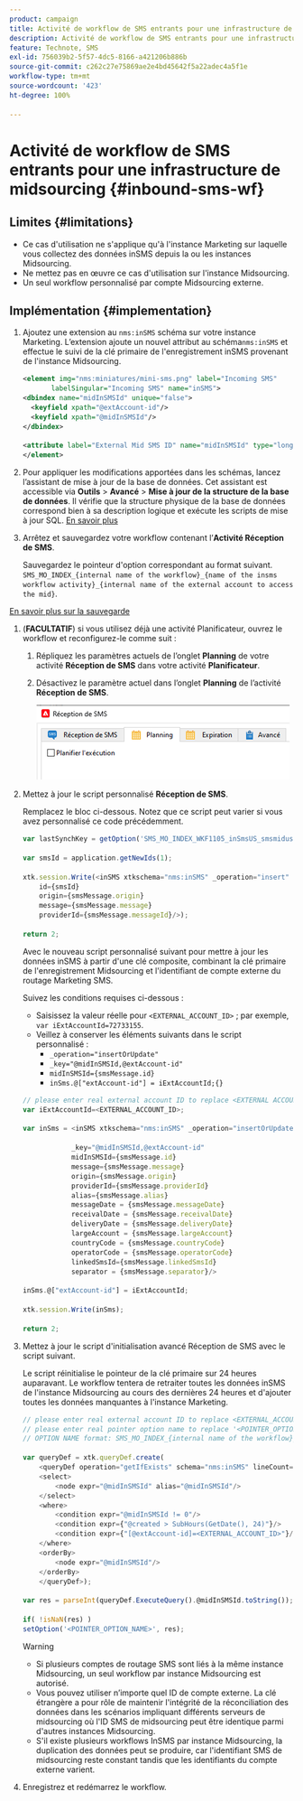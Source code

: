 ```yaml
---
product: campaign
title: Activité de workflow de SMS entrants pour une infrastructure de midsourcing
description: Activité de workflow de SMS entrants pour une infrastructure de midsourcing
feature: Technote, SMS
exl-id: 756039b2-5f57-4dc5-8166-a421206b886b
source-git-commit: c262c27e75869ae2e4bd45642f5a22adec4a5f1e
workflow-type: tm+mt
source-wordcount: '423'
ht-degree: 100%

---
```


# Activité de workflow de SMS entrants pour une infrastructure de midsourcing {#inbound-sms-wf}

## Limites {#limitations}

* Ce cas d&#39;utilisation ne s&#39;applique qu&#39;à l&#39;instance Marketing sur laquelle vous collectez des données inSMS depuis la ou les instances Midsourcing.
* Ne mettez pas en œuvre ce cas d&#39;utilisation sur l&#39;instance Midsourcing.
* Un seul workflow personnalisé par compte Midsourcing externe.

## Implémentation {#implementation}

1. Ajoutez une extension au `nms:inSMS` schéma sur votre instance Marketing. L’extension ajoute un nouvel attribut au schéma`nms:inSMS` et effectue le suivi de la clé primaire de l&#39;enregistrement inSMS provenant de l&#39;instance Midsourcing.

   ```xml
   <element img="nms:miniatures/mini-sms.png" label="Incoming SMS"
          labelSingular="Incoming SMS" name="inSMS">
   <dbindex name="midInSMSId" unique="false">
     <keyfield xpath="@extAccount-id"/>
     <keyfield xpath="@midInSMSId"/>
   </dbindex>
   
   <attribute label="External Mid SMS ID" name="midInSMSId" type="long"/>
   </element>
   ```

1. Pour appliquer les modifications apportées dans les schémas, lancez l’assistant de mise à jour de la base de données. Cet assistant est accessible via **Outils** > **Avancé** > **Mise à jour de la structure de la base de données**. Il vérifie que la structure physique de la base de données correspond bien à sa description logique et exécute les scripts de mise à jour SQL. [En savoir plus](../../configuration/using/updating-the-database-structure.md)

1. Arrêtez et sauvegardez votre workflow contenant l’**Activité Réception de SMS**.

   Sauvegardez le pointeur d&#39;option correspondant au format suivant. `SMS_MO_INDEX_{internal name of the workflow}_{name of the insms workflow activity}_{internal name of the external account to access the mid}`.

[En savoir plus sur la sauvegarde](../../production/using/backup.md)

1. (**FACULTATIF**) si vous utilisez déjà une activité Planificateur, ouvrez le workflow et reconfigurez-le comme suit :

   1. Répliquez les paramètres actuels de l’onglet **Planning** de votre activité **Réception de SMS** dans votre activité **Planificateur**.

   1. Désactivez le paramètre actuel dans l’onglet **Planning** de l’activité **Réception de SMS**.

      ![](assets/inbound_sms_1.png)

1. Mettez à jour le script personnalisé **Réception de SMS**.

   Remplacez le bloc ci-dessous. Notez que ce script peut varier si vous avez personnalisé ce code précédemment.

   ```Javascript
   var lastSynchKey = getOption('SMS_MO_INDEX_WKF1105_inSmsUS_smsmidus');
   
   var smsId = application.getNewIds(1);
   
   xtk.session.Write(<inSMS xtkschema="nms:inSMS" _operation="insert"
       id={smsId}
       origin={smsMessage.origin}
       message={smsMessage.message}
       providerId={smsMessage.messageId}/>);
   
   return 2;
   ```

   Avec le nouveau script personnalisé suivant pour mettre à jour les données inSMS à partir d&#39;une clé composite, combinant la clé primaire de l&#39;enregistrement Midsourcing et l&#39;identifiant de compte externe du routage Marketing SMS.

   Suivez les conditions requises ci-dessous :

   * Saisissez la valeur réelle pour `<EXTERNAL_ACCOUNT_ID>` ; par exemple, `var iExtAccountId=72733155`.
   * Veillez à conserver les éléments suivants dans le script personnalisé :
      * `_operation="insertOrUpdate"`
      * `_key="@midInSMSId,@extAccount-id"`
      * `midInSMSId={smsMessage.id}`
      * `inSms.@["extAccount-id"] = iExtAccountId;{}`

   ```Javascript
   // please enter real external account ID to replace <EXTERNAL ACCOUNT ID>
   var iExtAccountId=<EXTERNAL_ACCOUNT_ID>;
   
   var inSms = <inSMS xtkschema="nms:inSMS" _operation="insertOrUpdate"
   
               _key="@midInSMSId,@extAccount-id"
               midInSMSId={smsMessage.id}
               message={smsMessage.message}
               origin={smsMessage.origin}
               providerId={smsMessage.providerId}
               alias={smsMessage.alias}
               messageDate = {smsMessage.messageDate}
               receivalDate = {smsMessage.receivalDate}
               deliveryDate = {smsMessage.deliveryDate}
               largeAccount = {smsMessage.largeAccount}
               countryCode = {smsMessage.countryCode}
               operatorCode = {smsMessage.operatorCode}
               linkedSmsId={smsMessage.linkedSmsId}
               separator = {smsMessage.separator}/>
   
   inSms.@["extAccount-id"] = iExtAccountId;
   
   xtk.session.Write(inSms);
   
   return 2;
   ```

1. Mettez à jour le script d&#39;initialisation avancé Réception de SMS avec le script suivant.

   Le script réinitialise le pointeur de la clé primaire sur 24 heures auparavant. Le workflow tentera de retraiter toutes les données inSMS de l&#39;instance Midsourcing au cours des dernières 24 heures et d&#39;ajouter toutes les données manquantes à l&#39;instance Marketing.

   ```Javascript
   // please enter real external account ID to replace <EXTERNAL_ACCOUNT_ID>
   // please enter real pointer option name to replace '<POINTER_OPTION_NAME>'
   // OPTION NAME format: SMS_MO_INDEX_{internal name of the workflow}_inSms_{internal name of the external account to access the mid}
   
   var queryDef = xtk.queryDef.create(
       <queryDef operation="getIfExists" schema="nms:inSMS" lineCount="1">
       <select>
           <node expr="@midInSMSId" alias="@midInSMSId"/>
       </select>
       <where>
           <condition expr="@midInSMSId != 0"/>
           <condition expr={"@created > SubHours(GetDate(), 24)"}/>
           <condition expr={"[@extAccount-id]=<EXTERNAL_ACCOUNT_ID>"}/>
       </where>
       <orderBy>
           <node expr="@midInSMSId"/>
       </orderBy>
       </queryDef>);
   
   var res = parseInt(queryDef.ExecuteQuery().@midInSMSId.toString());
   
   if( !isNaN(res) )
   setOption('<POINTER_OPTION_NAME>', res);
   ```

   >[!WARNING]
   >
   > * Si plusieurs comptes de routage SMS sont liés à la même instance Midsourcing, un seul workflow par instance Midsourcing est autorisé.
   > * Vous pouvez utiliser n’importe quel ID de compte externe. La clé étrangère a pour rôle de maintenir l&#39;intégrité de la réconciliation des données dans les scénarios impliquant différents serveurs de midsourcing où l&#39;ID SMS de midsourcing peut être identique parmi d&#39;autres instances Midsourcing.
   > * S&#39;il existe plusieurs workflows InSMS par instance Midsourcing, la duplication des données peut se produire, car l&#39;identifiant SMS de midsourcing reste constant tandis que les identifiants du compte externe varient.

1. Enregistrez et redémarrez le workflow.
